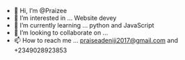 - 👋 Hi, I’m @Praizee
- 👀 I’m interested in ... Website devey
- 🌱 I’m currently learning ... python and JavaScript
- 💞️ I’m looking to collaborate on ...
- 📫 How to reach me ... praiseadeniji2017@gmail.com and +2349028923853

<!---
Praizee/Praizee is a ✨ special ✨ repository because its `README.md` (this file) appears on your GitHub profile.
You can click the Preview link to take a look at your changes.
--->
